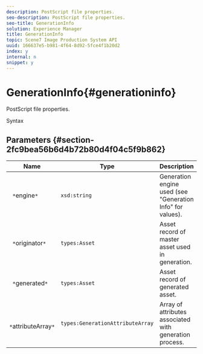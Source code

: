 ```yaml
---
description: PostScript file properties.
seo-description: PostScript file properties.
seo-title: GenerationInfo
solution: Experience Manager
title: GenerationInfo
topic: Scene7 Image Production System API
uuid: 166637e5-b981-4f64-8d92-5fce4f1b20d2
index: y
internal: n
snippet: y
---
```


# GenerationInfo{#generationinfo}

PostScript file properties.

 Syntax 

## Parameters {#section-2fc9bea56b6d4b72b80d4f04c5f9b862}

|  Name  | Type  | Description  |
|---|---|---|
|  ` *`engine`*`  | `xsd:string`  | Generation engine used (see "Generation Info" for values).  |
|  ` *`originator`*`  | `types:Asset`  | Asset record of master asset used in generation.  |
|  ` *`generated`*`  | `types:Asset`  | Asset record of generated asset.  |
|  ` *`attributeArray`*`  | `types:GenerationAttributeArray`  | Array of attributes associated with generation process.  |


